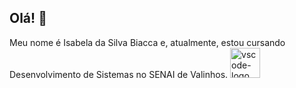 ## Olá! 👋

Meu nome é Isabela da Silva Biacca e, atualmente, estou cursando Desenvolvimento de Sistemas no SENAI de Valinhos.
 <img width="48" src="https://upload.wikimedia.org/wikipedia/commons/thumb/9/9a/Visual_Studio_Code_1.35_icon.svg/2048px-Visual_Studio_Code_1.35_icon.svg.png" alt="vscode-logo"/>
